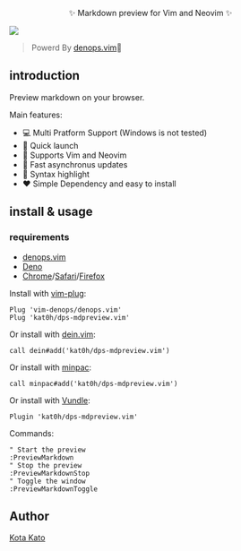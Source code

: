 <p align="center">
✨ Markdown preview for Vim and Neovim ✨

![](https://user-images.githubusercontent.com/45391880/134754999-49232c5e-a5cc-471b-8c24-213f608e4461.gif)
</p>

> Powerd By [denops.vim](https://github.com/vim-denops/denops.vim)🐜

## introduction
Preview markdown on your browser.

Main features:
- 💻 Multi Pratform Support (Windows is not tested)
- 💨 Quick launch
- 🙌 Supports Vim and Neovim
- 🏃 Fast asynchronus updates
- 🎨 Syntax highlight
- ❤️ Simple Dependency and easy to install

## install & usage
### requirements
- [denops.vim](https://github.com/vim-denops/denops.vim)
- [Deno](https://deno.land)
- [Chrome](https://www.google.co.jp/chrome/)/[Safari](https://www.apple.com/jp/safari/)/[Firefox](https://www.mozilla.org/ja/firefox/new/)

Install with [vim-plug](https://github.com/junegunn/vim-plug):
```vim
Plug 'vim-denops/denops.vim'
Plug 'kat0h/dps-mdpreview.vim'
```

Or install with [dein.vim](https://github.com/Shougo/dein.vim):
```vim
call dein#add('kat0h/dps-mdpreview.vim')
```

Or install with [minpac](https://github.com/k-takata/minpac):
```vim
call minpac#add('kat0h/dps-mdpreview.vim')
```

Or install with [Vundle](https://github.com/VundleVim/Vundle.vim):
```vim
Plugin 'kat0h/dps-mdpreview.vim'
```

Commands:
```
" Start the preview
:PreviewMarkdown
" Stop the preview
:PreviewMarkdownStop
" Toggle the window
:PreviewMarkdownToggle
```

## Author
[Kota Kato](https://github.com/kat0h)
